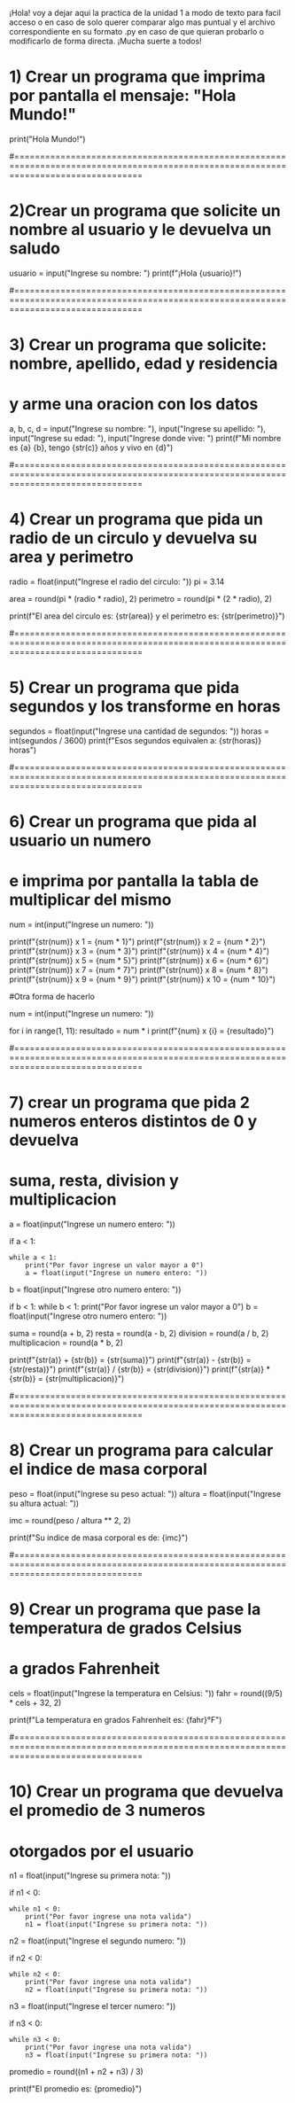 ¡Hola! voy a dejar aqui la practica de la unidad 1 a modo de texto para facil acceso o en caso de solo querer comparar algo mas puntual y el archivo correspondiente en su formato .py en caso de que quieran probarlo o modificarlo de forma directa. ¡Mucha suerte a todos! 

# 1) Crear un programa que imprima por pantalla el mensaje: "Hola Mundo!"

print("Hola Mundo!")

#=====================================================================================================================================

# 2)Crear un programa que solicite un nombre al usuario y le devuelva un saludo

usuario = input("Ingrese su nombre: ")
print(f"¡Hola {usuario}!")

#=====================================================================================================================================

# 3) Crear un programa que solicite: nombre, apellido, edad y residencia 
# y arme una oracion con los datos

a, b, c, d = input("Ingrese su nombre: "), input("Ingrese su apellido: "), input("Ingrese su edad: "), input("Ingrese donde vive: ")
print(f"Mi nombre es {a} {b}, tengo {str(c)} años y vivo en {d}")

#=====================================================================================================================================

# 4) Crear un programa que pida un radio de un circulo y devuelva su area y perimetro

radio = float(input("Ingrese el radio del circulo: "))
pi = 3.14

area = round(pi * (radio * radio), 2)
perimetro = round(pi * (2 * radio), 2)

print(f"El area del circulo es: {str(area)} y el perimetro es: {str(perimetro)}")

#=====================================================================================================================================

# 5) Crear un programa que pida segundos y los transforme en horas

segundos = float(input("Ingrese una cantidad de segundos: "))
horas = int(segundos / 3600)
print(f"Esos segundos equivalen a: {str(horas)} horas")

#=====================================================================================================================================

# 6) Crear un programa que pida al usuario un numero
# e imprima por pantalla la tabla de multiplicar del mismo

num = int(input("Ingrese un numero: "))

print(f"{str(num)} x 1 = {num * 1}")
print(f"{str(num)} x 2 = {num * 2}")
print(f"{str(num)} x 3 = {num * 3}")
print(f"{str(num)} x 4 = {num * 4}")
print(f"{str(num)} x 5 = {num * 5}")
print(f"{str(num)} x 6 = {num * 6}")
print(f"{str(num)} x 7 = {num * 7}")
print(f"{str(num)} x 8 = {num * 8}")
print(f"{str(num)} x 9 = {num * 9}")
print(f"{str(num)} x 10 = {num * 10}")

#Otra forma de hacerlo

num = int(input("Ingrese un numero: "))

for i in range(1, 11):
    resultado = num * i
    print(f"{num} x {i} = {resultado}")

#=====================================================================================================================================

# 7) crear un programa que pida 2 numeros enteros distintos de 0 y devuelva
# suma, resta, division y multiplicacion

a = float(input("Ingrese un numero entero: "))

if a < 1:
    
    while a < 1:
        print("Por favor ingrese un valor mayor a 0")
        a = float(input("Ingrese un numero entero: "))

b = float(input("Ingrese otro numero entero: "))

if b < 1:
    while b < 1:
        print("Por favor ingrese un valor mayor a 0")
        b = float(input("Ingrese otro numero entero: "))
    
suma = round(a + b, 2)
resta = round(a - b, 2)
division = round(a / b, 2)
multiplicacion = round(a * b, 2)

print(f"{str(a)} + {str(b)} = {str(suma)}")
print(f"{str(a)} - {str(b)} = {str(resta)}")
print(f"{str(a)} / {str(b)} = {str(division)}")
print(f"{str(a)} * {str(b)} = {str(multiplicacion)}")
    
#=====================================================================================================================================

# 8) Crear un programa para calcular el indice de masa corporal

peso = float(input("Ingrese su peso actual: "))
altura = float(input("Ingrese su altura actual: "))

imc = round(peso / altura ** 2, 2)

print(f"Su indice de masa corporal es de: {imc}")

#=====================================================================================================================================

# 9) Crear un programa que pase la temperatura de grados Celsius
# a grados Fahrenheit

cels = float(input("Ingrese la temperatura en Celsius: "))
fahr = round((9/5) * cels + 32, 2)

print(f"La temperatura en grados Fahrenheit es: {fahr}°F")

#=====================================================================================================================================

# 10) Crear un programa que devuelva el promedio de 3 numeros
# otorgados por el usuario

n1 = float(input("Ingrese su primera nota: "))

if n1 < 0:
    
    while n1 < 0:
        print("Por favor ingrese una nota valida")
        n1 = float(input("Ingrese su primera nota: "))
        
n2 = float(input("Ingrese el segundo numero: "))

if n2 < 0:
    
    while n2 < 0:
        print("Por favor ingrese una nota valida")
        n2 = float(input("Ingrese su primera nota: "))

n3 = float(input("Ingrese el tercer numero: "))

if n3 < 0:
    
    while n3 < 0:
        print("Por favor ingrese una nota valida")
        n3 = float(input("Ingrese su primera nota: "))

promedio = round((n1 + n2 + n3) / 3)

print(f"El promedio es: {promedio}")